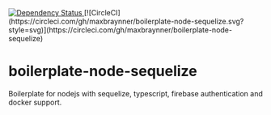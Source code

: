 <a href="https://david-dm.org/maxbraynner/boilerplate-node-sequelize" target="_blank">
    <img src="https://david-dm.org/maxbraynner/boilerplate-node-sequelize.svg" alt="Dependency Status" />
</a>
[![CircleCI](https://circleci.com/gh/maxbraynner/boilerplate-node-sequelize.svg?style=svg)](https://circleci.com/gh/maxbraynner/boilerplate-node-sequelize)

# boilerplate-node-sequelize
Boilerplate for nodejs with sequelize, typescript, firebase authentication and docker support.
